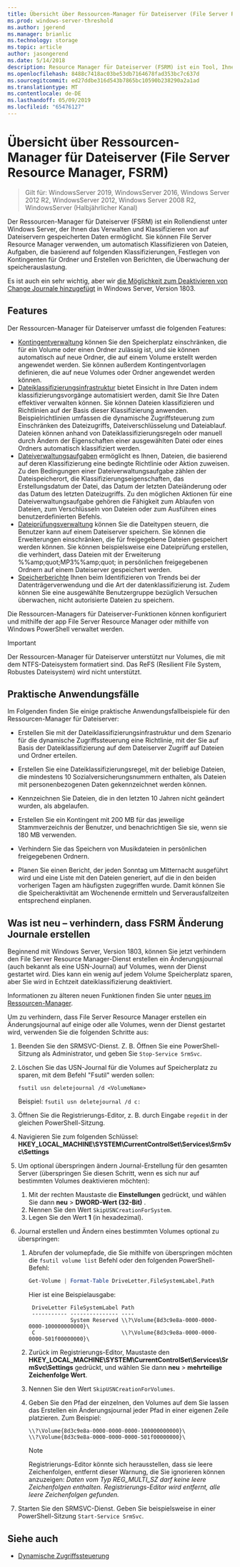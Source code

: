 ```yaml
---
title: Übersicht über Ressourcen-Manager für Dateiserver (File Server Resource Manager, FSRM)
ms.prod: windows-server-threshold
ms.author: jgerend
ms.manager: brianlic
ms.technology: storage
ms.topic: article
author: jasongerend
ms.date: 5/14/2018
description: Resource Manager für Dateiserver (FSRM) ist ein Tool, Ihnen ermöglicht das Verwalten und Klassifizieren von Daten auf einem Windows Server-Dateiserver.
ms.openlocfilehash: 8488c7418ac03be53db7164678fad353bc7c637d
ms.sourcegitcommit: ed27ddbe316d543b7865bc10590b238290a2a1ad
ms.translationtype: MT
ms.contentlocale: de-DE
ms.lasthandoff: 05/09/2019
ms.locfileid: "65476127"
---
```

# <a name="file-server-resource-manager-fsrm-overview"></a>Übersicht über Ressourcen-Manager für Dateiserver (File Server Resource Manager, FSRM)

> Gilt für: WindowsServer 2019, WindowsServer 2016, Windows Server 2012 R2, WindowsServer 2012, Windows Server 2008 R2, WindowsServer (Halbjährlicher Kanal) 

Der Ressourcen-Manager für Dateiserver (FSRM) ist ein Rollendienst unter Windows Server, der Ihnen das Verwalten und Klassifizieren von auf Dateiservern gespeicherten Daten ermöglicht. Sie können File Server Resource Manager verwenden, um automatisch Klassifizieren von Dateien, Aufgaben, die basierend auf folgenden Klassifizierungen, Festlegen von Kontingenten für Ordner und Erstellen von Berichten, die Überwachung der speicherauslastung.

Es ist auch ein sehr wichtig, aber wir [die Möglichkeit zum Deaktivieren von Change Journale hinzugefügt](#whats-new) in Windows Server, Version 1803.

## <a name="features"></a>Features

Der Ressourcen-Manager für Dateiserver umfasst die folgenden Features:

-   [Kontingentverwaltung](quota-management.md) können Sie den Speicherplatz einschränken, die für ein Volume oder einen Ordner zulässig ist, und sie können automatisch auf neue Ordner, die auf einem Volume erstellt werden angewendet werden. Sie können außerdem Kontingentvorlagen definieren, die auf neue Volumes oder Ordner angewendet werden können.  
-   [Dateiklassifizierungsinfrastruktur](classification-management.md) bietet Einsicht in Ihre Daten indem klassifizierungsvorgänge automatisiert werden, damit Sie Ihre Daten effektiver verwalten können. Sie können Dateien klassifizieren und Richtlinien auf der Basis dieser Klassifizierung anwenden. Beispielrichtlinien umfassen die dynamische Zugriffsteuerung zum Einschränken des Dateizugriffs, Dateiverschlüsselung und Dateiablauf. Dateien können anhand von Dateiklassifizierungsregeln oder manuell durch Ändern der Eigenschaften einer ausgewählten Datei oder eines Ordners automatisch klassifiziert werden.
-   [Dateiverwaltungsaufgaben](file-management-tasks.md) ermöglicht es Ihnen, Dateien, die basierend auf deren Klassifizierung eine bedingte Richtlinie oder Aktion zuweisen. Zu den Bedingungen einer Dateiverwaltungsaufgabe zählen der Dateispeicherort, die Klassifizierungseigenschaften, das Erstellungsdatum der Datei, das Datum der letzten Dateiänderung oder das Datum des letzten Dateizugriffs. Zu den möglichen Aktionen für eine Dateiverwaltungsaufgabe gehören die Fähigkeit zum Ablaufen von Dateien, zum Verschlüsseln von Dateien oder zum Ausführen eines benutzerdefinierten Befehls.
-   [Dateiprüfungsverwaltung](file-screening-management.md) können Sie die Dateitypen steuern, die Benutzer kann auf einem Dateiserver speichern. Sie können die Erweiterungen einschränken, die für freigegebene Dateien gespeichert werden können. Sie können beispielsweise eine Dateiprüfung erstellen, die verhindert, dass Dateien mit der Erweiterung %%amp;quot;MP3%%amp;quot; in persönlichen freigegebenen Ordnern auf einem Dateiserver gespeichert werden.
-   [Speicherberichte](storage-reports-management.md) Ihnen beim Identifizieren von Trends bei der Datenträgerverwendung und die Art der datenklassifizierung ist. Zudem können Sie eine ausgewählte Benutzergruppe bezüglich Versuchen überwachen, nicht autorisierte Dateien zu speichern.  
  
Die Ressourcen-Managers für Dateiserver-Funktionen können konfiguriert und mithilfe der app File Server Resource Manager oder mithilfe von Windows PowerShell verwaltet werden.
  
> [!IMPORTANT]
>  Der Ressourcen-Manager für Dateiserver unterstützt nur Volumes, die mit dem NTFS-Dateisystem formatiert sind. Das ReFS (Resilient File System, Robustes Dateisystem) wird nicht unterstützt.  
  
## <a name="practical-applications"></a>Praktische Anwendungsfälle  
 Im Folgenden finden Sie einige praktische Anwendungsfallbeispiele für den Ressourcen-Manager für Dateiserver:  
  
-   Erstellen Sie mit der Dateiklassifizierungsinfrastruktur und dem Szenario für die dynamische Zugriffssteuerung eine Richtlinie, mit der Sie auf Basis der Dateiklassifizierung auf dem Dateiserver Zugriff auf Dateien und Ordner erteilen.  
  
-   Erstellen Sie eine Dateiklassifizierungsregel, mit der beliebige Dateien, die mindestens 10 Sozialversicherungsnummern enthalten, als Dateien mit personenbezogenen Daten gekennzeichnet werden können.  
  
-   Kennzeichnen Sie Dateien, die in den letzten 10 Jahren nicht geändert wurden, als abgelaufen.  
  
-   Erstellen Sie ein Kontingent mit 200 MB für das jeweilige Stammverzeichnis der Benutzer, und benachrichtigen Sie sie, wenn sie 180 MB verwenden.  
  
-   Verhindern Sie das Speichern von Musikdateien in persönlichen freigegebenen Ordnern.  
  
-   Planen Sie einen Bericht, der jeden Sonntag um Mitternacht ausgeführt wird und eine Liste mit den Dateien generiert, auf die in den beiden vorherigen Tagen am häufigsten zugegriffen wurde. Damit können Sie die Speicheraktivität am Wochenende ermitteln und Serverausfallzeiten entsprechend einplanen.  

## <a name="whats-new"></a>Was ist neu – verhindern, dass FSRM Änderung Journale erstellen

Beginnend mit Windows Server, Version 1803, können Sie jetzt verhindern den File Server Resource Manager-Dienst erstellen ein Änderungsjournal (auch bekannt als eine USN-Journal) auf Volumes, wenn der Dienst gestartet wird. Dies kann ein wenig auf jedem Volume Speicherplatz sparen, aber Sie wird in Echtzeit dateiklassifizierung deaktiviert.

Informationen zu älteren neuen Funktionen finden Sie unter [neues im Ressourcen-Manager](https://technet.microsoft.com/library/dn383587.aspx).

Um zu verhindern, dass File Server Resource Manager erstellen ein Änderungsjournal auf einige oder alle Volumes, wenn der Dienst gestartet wird, verwenden Sie die folgenden Schritte aus: 

1. Beenden Sie den SRMSVC-Dienst. Z. B. Öffnen Sie eine PowerShell-Sitzung als Administrator, und geben Sie `Stop-Service SrmSvc`.
2. Löschen Sie das USN-Journal für die Volumes auf Speicherplatz zu sparen, mit dem Befehl "Fsutil" werden sollen: 

      ```
      fsutil usn deletejournal /d <VolumeName>
      ```
    Beispiel: `fsutil usn deletejournal /d c:`

3. Öffnen Sie die Registrierungs-Editor, z. B. durch Eingabe `regedit` in der gleichen PowerShell-Sitzung.
4. Navigieren Sie zum folgenden Schlüssel: **HKEY_LOCAL_MACHINE\SYSTEM\CurrentControlSet\Services\SrmSvc\Settings**
5. Um optional überspringen ändern Journal-Erstellung für den gesamten Server (überspringen Sie diesen Schritt, wenn es sich nur auf bestimmten Volumes deaktivieren möchten):
    1. Mit der rechten Maustaste die **Einstellungen** gedrückt, und wählen Sie dann **neu** > **DWORD-Wert (32-Bit)** . 
    1. Nennen Sie den Wert `SkipUSNCreationForSystem`.
    1. Legen Sie den Wert **1** (in hexadezimal).
6. Journal erstellen und Ändern eines bestimmten Volumes optional zu überspringen:
    1. Abrufen der volumepfade, die Sie mithilfe von überspringen möchten die `fsutil volume list` Befehl oder den folgenden PowerShell-Befehl:
        ```PowerShell
        Get-Volume | Format-Table DriveLetter,FileSystemLabel,Path
        ```
       Hier ist eine Beispielausgabe:

       ```
        DriveLetter FileSystemLabel Path
        ----------- --------------- ----
                    System Reserved \\?\Volume{8d3c9e8a-0000-0000-0000-100000000000}\
        C                           \\?\Volume{8d3c9e8a-0000-0000-0000-501f00000000}\
       ```
    2. Zurück im Registrierungs-Editor, Maustaste den **HKEY_LOCAL_MACHINE\SYSTEM\CurrentControlSet\Services\SrmSvc\Settings** gedrückt, und wählen Sie dann **neu** > **mehrteilige Zeichenfolge Wert**.
    3. Nennen Sie den Wert `SkipUSNCreationForVolumes`.
    4. Geben Sie den Pfad der einzelnen, den Volumes auf dem Sie lassen das Erstellen ein Änderungsjournal jeder Pfad in einer eigenen Zeile platzieren. Zum Beispiel:

        ```
        \\?\Volume{8d3c9e8a-0000-0000-0000-100000000000}\
        \\?\Volume{8d3c9e8a-0000-0000-0000-501f00000000}\
        ```

        > [!NOTE] 
        > Registrierungs-Editor könnte sich herausstellen, dass sie leere Zeichenfolgen, entfernt dieser Warnung, die Sie ignorieren können anzuzeigen: *Daten vom Typ REG_MULTI_SZ darf keine leere Zeichenfolgen enthalten. Registrierungs-Editor wird entfernt, alle leere Zeichenfolgen gefunden.*

7. Starten Sie den SRMSVC-Dienst. Geben Sie beispielsweise in einer PowerShell-Sitzung `Start-Service SrmSvc`.



## <a name="see-also"></a>Siehe auch

- [Dynamische Zugriffssteuerung](https://technet.microsoft.com/library/dn408191(v=ws.11).aspx) 